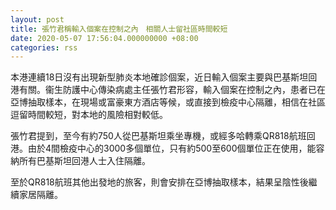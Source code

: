 ```yaml
---
layout: post
title: 張竹君稱輸入個案在控制之內　相關人士留社區時間較短
date: 2020-05-07 17:56:04.000000000 +08:00
categories: rss
---
```


本港連續18日沒有出現新型肺炎本地確診個案，近日輸入個案主要與巴基斯坦回港有關。衞生防護中心傳染病處主任張竹君形容，輸入個案在控制之內，患者已在亞博抽取樣本，在現場或富豪東方酒店等候，或直接到檢疫中心隔離，相信在社區逗留時間較短，對本地的風險相對較低。

張竹君提到，至今有約750人從巴基斯坦乘坐專機，或經多哈轉乘QR818航班回港。由於4間檢疫中心的3000多個單位，只有約500至600個單位正在使用，能容納所有巴基斯坦回港人士入住隔離。

至於QR818航班其他出發地的旅客，則會安排在亞博抽取樣本，結果呈陰性後繼續家居隔離。
